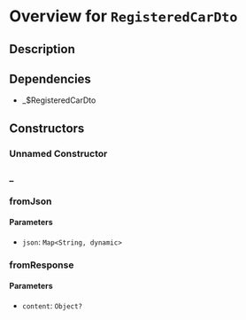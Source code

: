 # Overview for `RegisteredCarDto`

## Description



## Dependencies

- _$RegisteredCarDto

## Constructors

### Unnamed Constructor


### _


### fromJson


#### Parameters

- `json`: `Map<String, dynamic>`
### fromResponse


#### Parameters

- `content`: `Object?`
